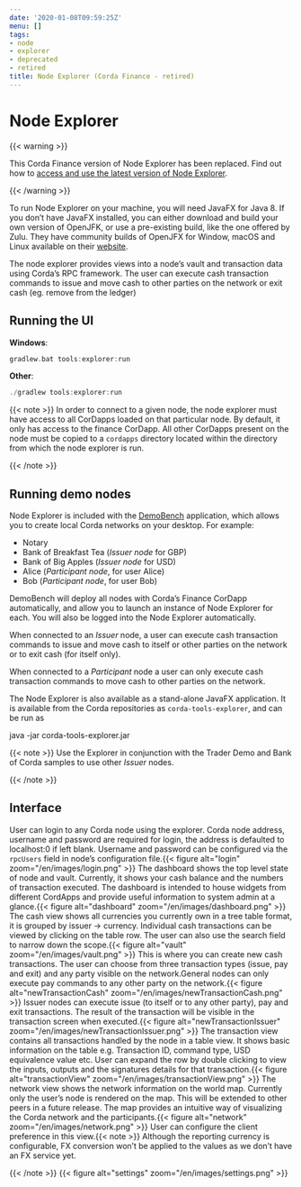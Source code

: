 ```yaml
---
date: '2020-01-08T09:59:25Z'
menu: []
tags:
- node
- explorer
- deprecated
- retired
title: Node Explorer (Corda Finance - retired)
---
```



# Node Explorer

{{< warning >}}

This Corda Finance version of Node Explorer has been replaced. Find out how to [access and use the latest version of Node Explorer](node-explorer.md).

{{< /warning >}}

To run Node Explorer on your machine, you will need JavaFX for Java 8. If you don’t have JavaFX
installed, you can either download and build your own version of OpenJFK, or use a pre-existing
build, like the one offered by Zulu. They have community builds of OpenJFX for Window, macOS and Linux
available on their [website](https://www.azul.com/downloads/zulu/zulufx/).

The node explorer provides views into a node’s vault and transaction data using Corda’s RPC framework.
The user can execute cash transaction commands to issue and move cash to other parties on the network or exit cash (eg. remove from the ledger)


## Running the UI

**Windows**:

```kotlin
gradlew.bat tools:explorer:run
```

**Other**:

```kotlin
./gradlew tools:explorer:run
```

{{< note >}}
In order to connect to a given node, the node explorer must have access to all CorDapps loaded on that particular node.
By default, it only has access to the finance CorDapp.
All other CorDapps present on the node must be copied to a `cordapps` directory located within the directory from which the node explorer is run.

{{< /note >}}

## Running demo nodes

Node Explorer is included with the [DemoBench](demobench.md) application, which allows
you to create local Corda networks on your desktop. For example:



* Notary
* Bank of Breakfast Tea    (*Issuer node* for GBP)
* Bank of Big Apples       (*Issuer node* for USD)
* Alice                    (*Participant node*, for user Alice)
* Bob                      (*Participant node*, for user Bob)


DemoBench will deploy all nodes with Corda’s Finance CorDapp automatically, and
allow you to launch an instance of Node Explorer for each. You will also be logged
into the Node Explorer automatically.

When connected to an *Issuer* node, a user can execute cash transaction commands to issue and move cash to itself or other
parties on the network or to exit cash (for itself only).

When connected to a *Participant* node a user can only execute cash transaction commands to move cash to other parties on the network.

The Node Explorer is also available as a stand-alone JavaFX application. It is
available from the Corda repositories as `corda-tools-explorer`, and can be
run as


java -jar corda-tools-explorer.jar


{{< note >}}
Use the Explorer in conjunction with the Trader Demo and Bank of Corda samples to use other *Issuer* nodes.

{{< /note >}}

## Interface

User can login to any Corda node using the explorer.
Corda node address, username and password are required for login, the address is defaulted to localhost:0 if left blank.
Username and password can be configured via the `rpcUsers` field in node’s configuration file.{{< figure alt="login" zoom="/en/images/login.png" >}}
The dashboard shows the top level state of node and vault.
Currently, it shows your cash balance and the numbers of transaction executed.
The dashboard is intended to house widgets from different CordApps and provide useful information to system admin at a glance.{{< figure alt="dashboard" zoom="/en/images/dashboard.png" >}}
The cash view shows all currencies you currently own in a tree table format, it is grouped by issuer -> currency.
Individual cash transactions can be viewed by clicking on the table row. The user can also use the search field to narrow down the scope.{{< figure alt="vault" zoom="/en/images/vault.png" >}}
This is where you can create new cash transactions.
The user can choose from three transaction types (issue, pay and exit) and any party visible on the network.General nodes can only execute pay commands to any other party on the network.{{< figure alt="newTransactionCash" zoom="/en/images/newTransactionCash.png" >}}
Issuer nodes can execute issue (to itself or to any other party), pay and exit transactions.
The result of the transaction will be visible in the transaction screen when executed.{{< figure alt="newTransactionIssuer" zoom="/en/images/newTransactionIssuer.png" >}}
The transaction view contains all transactions handled by the node in a table view. It shows basic information on the table e.g. Transaction ID,
command type, USD equivalence value etc. User can expand the row by double clicking to view the inputs,
outputs and the signatures details for that transaction.{{< figure alt="transactionView" zoom="/en/images/transactionView.png" >}}
The network view shows the network information on the world map. Currently only the user’s node is rendered on the map.
This will be extended to other peers in a future release.
The map provides an intuitive way of visualizing the Corda network and the participants.{{< figure alt="network" zoom="/en/images/network.png" >}}
User can configure the client preference in this view.{{< note >}}
Although the reporting currency is configurable, FX conversion won’t be applied to the values as we don’t have an FX service yet.

{{< /note >}}
{{< figure alt="settings" zoom="/en/images/settings.png" >}}
